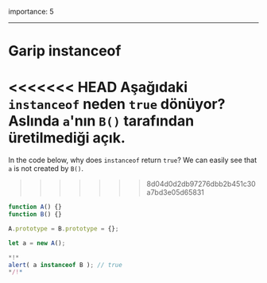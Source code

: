 importance: 5

---

# Garip instanceof

<<<<<<< HEAD
Aşağıdaki `instanceof` neden `true` dönüyor? Aslında `a`'nın `B()` tarafından üretilmediği açık.
=======
In the code below, why does `instanceof` return `true`? We can easily see that `a` is not created by `B()`.
>>>>>>> 8d04d0d2db97276dbb2b451c30a7bd3e05d65831

```js run
function A() {}
function B() {}

A.prototype = B.prototype = {};

let a = new A();

*!*
alert( a instanceof B ); // true
*/!*
```

